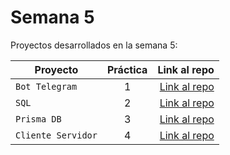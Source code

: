 # Semana 5 

Proyectos desarrollados en la semana 5:

| Proyecto | Práctica | Link al repo |
| ------------- |:-------------:| -----:|
|`Bot Telegram`|1|[Link al repo](https://github.com/LaunchX-InnovaccionVirtual/MissionNodeJS)|
|`SQL`|2|[Link al repo](https://github.com/LaunchX-InnovaccionVirtual/MissionNodeJS)|
|`Prisma DB`|3|[Link al repo](https://github.com/LaunchX-InnovaccionVirtual/MissionNodeJS)|
|`Cliente Servidor`|4|[Link al repo](https://github.com/LaunchX-InnovaccionVirtual/MissionNodeJS)|
